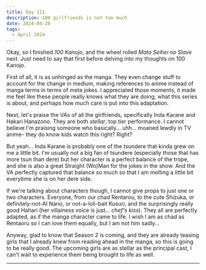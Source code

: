 ```yaml
---
title: Day 111.
description: 100 girlfriends is not too much
date: 2024-04-20
tags: 
  - April 2024
---
```


Okay, so I finished *100 Kanojo*, and the wheel rolled *Mato Seihei no Slave* next. Just need to say that first before delving into my thoughts on 100 Kanojo.

First of all, it is as unhinged as the manga. They even change stuff to account for the change in medium, making references to anime instead of manga terms in terms of meta jokes. I appreciated those moments, it made me feel like these people really knows what they are doing, what this series is about, and perhaps how much care is put into this adaptation.

Next, let's praise the VAs of all the girlfriends, specifically Inda Karane and Hakari Hanazono. They are both *stellar*, top tier performance. I cannot believe I'm praising someone who basically... uhh... moaned lewdly in TV anime- they do know kids watch this right? Right?

But yeah... Inda Karane is probably one of the tsundere that kinda grew on me a little bit. I'm usually not a big fan of tsundere (especially those that has more tsun than dere) but her character is a perfect balance of the trope, and she is also a great Straight (Wo)Man for the jokes in the show. And the VA perfectly captured that balance so much so that I am melting a little bit everytime she is on her dere side.

If we're talking about characters though, I cannot give props to just one or two characters. Everyone, from our chad Rentarou, to the cute Shizuka, or definitely-not-AI Nano, or not-a-loli-bait Kusuri, and the surprisingly really good Hahari (her villainess voice is just... *chef's kiss*). They all are perfectly adapted, as if the manga character came to life. I wish I am as chad as Rentaoru so I can love them equally, but I am not him sadly...

Anyway, glad to know that Season 2 is coming, and they are already teasing girls that I already knew from reading ahead in the manga, so this is going to be really good. The upcoming girls are as stellar as the principal cast, I can't wait to experience them being brought to life as well.

-----

